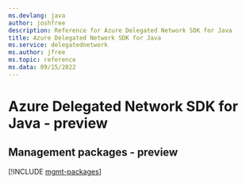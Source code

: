 ```yaml
---
ms.devlang: java
author: joshfree
description: Reference for Azure Delegated Network SDK for Java
title: Azure Delegated Network SDK for Java
ms.service: delegatednetwork
ms.author: jfree
ms.topic: reference
ms.data: 09/15/2022
---
```

# Azure Delegated Network SDK for Java - preview

## Management packages - preview
[!INCLUDE [mgmt-packages](delegated-network-mgmt-index.md)]